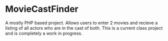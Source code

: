 MovieCastFinder
===============

A mostly PHP based project. Allows users to enter 2 movies and recieve a listing of all actors who are in the cast of both. This is a current class project and is completely a work in progress.
